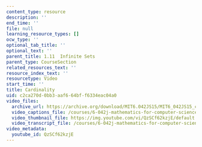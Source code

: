 ```yaml
---
content_type: resource
description: ''
end_time: ''
file: null
learning_resource_types: []
ocw_type: ''
optional_tab_title: ''
optional_text: ''
parent_title: 1.11  Infinite Sets
parent_type: CourseSection
related_resources_text: ''
resource_index_text: ''
resourcetype: Video
start_time: ''
title: Cardinality
uid: c2ca270d-0bb3-aaf6-64bf-f6334eac04a0
video_files:
  archive_url: https://archive.org/download/MIT6.042JS15/MIT6_042JS15_cardinality_ipod.mp4
  video_captions_file: /courses/6-042j-mathematics-for-computer-science-spring-2015/4c7e2c5040f959e9be26f8b1ad95c701_QzSCf62kzjE.vtt
  video_thumbnail_file: https://img.youtube.com/vi/QzSCf62kzjE/default.jpg
  video_transcript_file: /courses/6-042j-mathematics-for-computer-science-spring-2015/d7af2ffda77403442f88275cd4b30c9b_QzSCf62kzjE.pdf
video_metadata:
  youtube_id: QzSCf62kzjE
---
```

